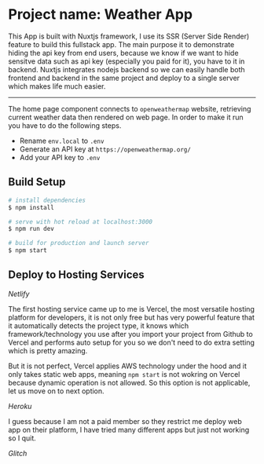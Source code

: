 # Project name: Weather App

This App is built with Nuxtjs framework, I use its SSR (Server Side Render) feature to build this fullstack app. The main purpose it to demonstrate hiding the api key from end users, because we know if we want to hide sensitve data such as api key (especially you paid for it), you have to it in backend. Nuxtjs integrates nodejs backend so we can easily handle both frontend and backend in the same project and deploy to a single server which makes life much easier.

---

The home page component connects to `openweathermap` website,  retrieving current weather data then rendered on web page. In order to make it run you have to do the following steps.

- Rename `env.local` to `.env`
- Generate an API key at `https://openweathermap.org/`
- Add your API key to `.env` 

## Build Setup

```bash
# install dependencies
$ npm install

# serve with hot reload at localhost:3000
$ npm run dev

# build for production and launch server
$ npm start
```

## Deploy to Hosting Services

_*Netlify*_

The first hosting service came up to me is Vercel, the most versatile hosting platform for developers, it is not only free but has very powerful feature that it automatically detects the project type, it knows which framework/technology you use after you import your project from Github to Vercel and performs auto setup for you so we don't need to do extra setting which is pretty amazing.

But it is not perfect, Vercel applies AWS technology under the hood and it only takes static web apps, meaning `npm start` is not wokring on Vercel because dynamic operation is not allowed. So this option is not applicable, let us move on to next option.

_*Heroku*_

I guess because I am not a paid member so they restrict me deploy web app on their platform, I have tried many different apps but just not working so I quit.

_*Glitch*_






